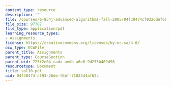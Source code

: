```yaml
---
content_type: resource
description: ''
file: /courses/6-854j-advanced-algorithms-fall-2005/04f30474cf9326def6bf71023d4af62c_sol10.pdf
file_size: 97787
file_type: application/pdf
learning_resource_types:
- Assignments
license: https://creativecommons.org/licenses/by-nc-sa/4.0/
ocw_type: OCWFile
parent_title: Assignments
parent_type: CourseSection
parent_uid: 725f2e04-cada-aedb-a6e0-9d255b409d98
resourcetype: Document
title: sol10.pdf
uid: 04f30474-cf93-26de-f6bf-71023d4af62c
---
```

